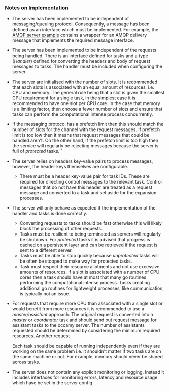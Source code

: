 ### Notes on Implementation

- The server has been implemented to be independent of messaging/queuing protocol. Consequently, a message has been defined as an interface which must be implemented. For example, the [AMQP server example](./../examples/amqp_server/main.go) contains a wrapper for an AMQP delivery message that  implements the required message interface.

- The server has been implemented to be independent of the requests being handled. There is an interface defined for tasks and a type (*Handler*) defined for converting the headers and body of request messages to tasks. The handler must be included when configuring the server.

- The server are initialised with the number of slots. It is recommended that each slots is associated with an equal amount of resources, i.e. CPU and memory. The general rule being that a slot is given the smallest CPU requirement for a single task, in the simplest case it is recommended to have one slot per CPU core. In the case that memory is a limiting factor, then choose a fewer number of slots and ensure that tasks can perform the computational intense process concurrently.

- If the messaging protocol has a prefetch limit then this should match the number of slots for the channel with the request messages. If prefetch limit is too low then it means that request messages that could be handled aren't. On the other hand, if the prefetch limit is too high then the service will regularly be rejecting messages because the server is full of *protected* tasks.``

- The server relies on headers key-value pairs to process messages, however, the header keys themselves are configurable. 
	- There must be a header key-value pair for task IDs. These are required for directing control messages to the relevant task. Control messages that do not have this header are treated as a request message and converted to a task and set aside for the expansion processes.

- The server will only behave as expected if the implementation of the handler and tasks is done correctly.
	- Converting requests to tasks should be fast otherwise this will likely block the processing of other requests.
	- Tasks must be resilient to being terminated as servers will regularly be shutdown. For *protected* tasks it is advised that progress is cached on a persistent layer and can be retrieved if the request is sent to a different server.
	- Tasks must be able to stop quickly	because *unprotected* tasks will be often be stopped to make way for protected tasks. 
	- Task must respect their resource allotments and not use excessive amounts of resources. If a slot is associated with a number of CPU cores then a task should have at most that many go routines performing the computational intense process. Tasks creating additional go routines for lightweight processes, like communication, is typically not an issue.

- For requests that require more CPU than associated with a single slot or would benefit from more resources it is recommended to use a *master/assistant* approach. The original request is converted into a *master* or *coordinator* task and should send out request message for assistant tasks to the occamy server. The number of assistants requested should be determined by considering the minimum required resources. Another request 
	
	Each task should be capable of running independently even if they are working on the same problem i.e. it shouldn't matter if two tasks are on the same machine or not. For example, memory should never be shared across tasks.

- The server does not contain any explicit monitoring or logging. Instead it includes interfaces for monitoring errors, latency and resource usage which have be set in the server config.


